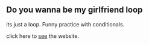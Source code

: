 ## Do you wanna be my girlfriend loop

its  just a loop. Funny practice with conditionals.

click here to [see](douwannabemygirlfriend.netlify.app "see") the website.